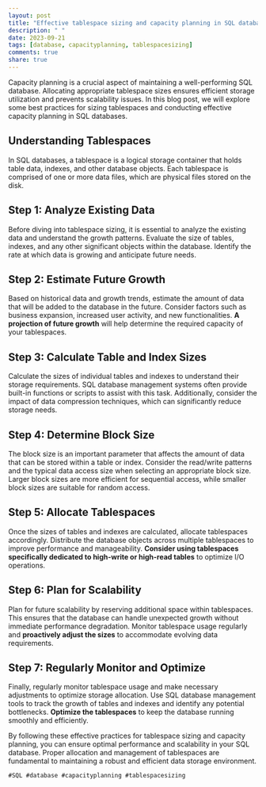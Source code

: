 ```yaml
---
layout: post
title: "Effective tablespace sizing and capacity planning in SQL databases"
description: " "
date: 2023-09-21
tags: [database, capacityplanning, tablespacesizing]
comments: true
share: true
---
```


Capacity planning is a crucial aspect of maintaining a well-performing SQL database. Allocating appropriate tablespace sizes ensures efficient storage utilization and prevents scalability issues. In this blog post, we will explore some best practices for sizing tablespaces and conducting effective capacity planning in SQL databases.

## Understanding Tablespaces

In SQL databases, a tablespace is a logical storage container that holds table data, indexes, and other database objects. Each tablespace is comprised of one or more data files, which are physical files stored on the disk.

## Step 1: Analyze Existing Data

Before diving into tablespace sizing, it is essential to analyze the existing data and understand the growth patterns. Evaluate the size of tables, indexes, and any other significant objects within the database. Identify the rate at which data is growing and anticipate future needs.

## Step 2: Estimate Future Growth

Based on historical data and growth trends, estimate the amount of data that will be added to the database in the future. Consider factors such as business expansion, increased user activity, and new functionalities. **A projection of future growth** will help determine the required capacity of your tablespaces.

## Step 3: Calculate Table and Index Sizes

Calculate the sizes of individual tables and indexes to understand their storage requirements. SQL database management systems often provide built-in functions or scripts to assist with this task. Additionally, consider the impact of data compression techniques, which can significantly reduce storage needs.

## Step 4: Determine Block Size

The block size is an important parameter that affects the amount of data that can be stored within a table or index. Consider the read/write patterns and the typical data access size when selecting an appropriate block size. Larger block sizes are more efficient for sequential access, while smaller block sizes are suitable for random access.

## Step 5: Allocate Tablespaces

Once the sizes of tables and indexes are calculated, allocate tablespaces accordingly. Distribute the database objects across multiple tablespaces to improve performance and manageability. **Consider using tablespaces specifically dedicated to high-write or high-read tables** to optimize I/O operations.

## Step 6: Plan for Scalability

Plan for future scalability by reserving additional space within tablespaces. This ensures that the database can handle unexpected growth without immediate performance degradation. Monitor tablespace usage regularly and **proactively adjust the sizes** to accommodate evolving data requirements.

## Step 7: Regularly Monitor and Optimize

Finally, regularly monitor tablespace usage and make necessary adjustments to optimize storage allocation. Use SQL database management tools to track the growth of tables and indexes and identify any potential bottlenecks. **Optimize the tablespaces** to keep the database running smoothly and efficiently.

By following these effective practices for tablespace sizing and capacity planning, you can ensure optimal performance and scalability in your SQL database. Proper allocation and management of tablespaces are fundamental to maintaining a robust and efficient data storage environment.

`#SQL #database #capacityplanning #tablespacesizing`